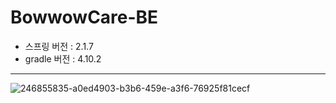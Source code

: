 # BowwowCare-BE
- 스프링 버전 : 2.1.7
- gradle 버전 : 4.10.2

***

![246855835-a0ed4903-b3b6-459e-a3f6-76925f81cecf](https://github.com/2022-2-Graduation-Project/BowwowCare-BE/assets/98302932/58a6a6f3-5ecd-4589-ab44-4b72d9472512)
